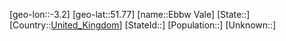 ﻿---
location: [51.77,-3.2]
type: City
tags:
- geo/City


SpocWebEntityId: 29953
isDeleted: false
confidential: public

---
[geo-lon::-3.2]
[geo-lat::51.77]
[name::Ebbw Vale]
[State::]
[Country::[United_Kingdom](geo/Continent/Europe/United_Kingdom.md)]
[StateId::]
[Population::]
[Unknown::]

